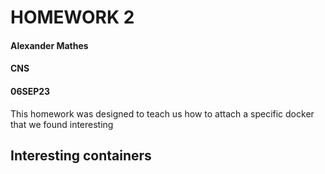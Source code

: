 # HOMEWORK 2
#### Alexander Mathes
#### CNS
#### 06SEP23

This homework was designed to teach us how to attach a specific docker that we found interesting

## Interesting containers
